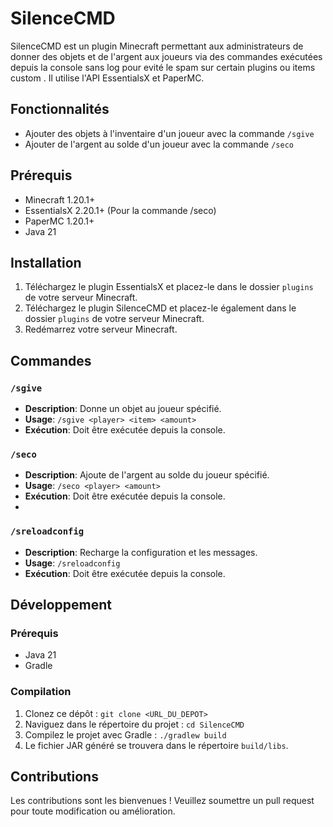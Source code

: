 # SilenceCMD

SilenceCMD est un plugin Minecraft permettant aux administrateurs de donner des objets et de l'argent aux joueurs via des commandes exécutées depuis la console sans log pour evité le spam sur certain plugins ou items custom . Il utilise l'API EssentialsX et PaperMC.

## Fonctionnalités

- Ajouter des objets à l'inventaire d'un joueur avec la commande `/sgive`
- Ajouter de l'argent au solde d'un joueur avec la commande `/seco`

## Prérequis

- Minecraft 1.20.1+
- EssentialsX 2.20.1+ (Pour la commande /seco)
- PaperMC 1.20.1+
- Java 21

## Installation

1. Téléchargez le plugin EssentialsX et placez-le dans le dossier `plugins` de votre serveur Minecraft.
2. Téléchargez le plugin SilenceCMD et placez-le également dans le dossier `plugins` de votre serveur Minecraft.
3. Redémarrez votre serveur Minecraft.

## Commandes

### `/sgive`

- **Description**: Donne un objet au joueur spécifié.
- **Usage**: `/sgive <player> <item> <amount>`
- **Exécution**: Doit être exécutée depuis la console.

### `/seco`

- **Description**: Ajoute de l'argent au solde du joueur spécifié.
- **Usage**: `/seco <player> <amount>`
- **Exécution**: Doit être exécutée depuis la console.
- 
### `/sreloadconfig`

- **Description**: Recharge la configuration et les messages.
- **Usage**: `/sreloadconfig`
- **Exécution**: Doit être exécutée depuis la console.

## Développement

### Prérequis

- Java 21
- Gradle

### Compilation

1. Clonez ce dépôt : `git clone <URL_DU_DEPOT>`
2. Naviguez dans le répertoire du projet : `cd SilenceCMD`
3. Compilez le projet avec Gradle : `./gradlew build`
4. Le fichier JAR généré se trouvera dans le répertoire `build/libs`.

## Contributions

Les contributions sont les bienvenues ! Veuillez soumettre un pull request pour toute modification ou amélioration.

